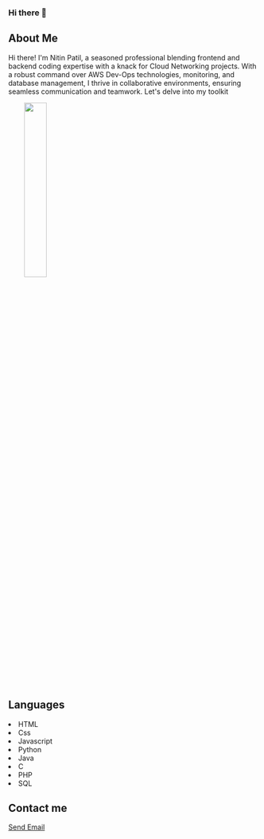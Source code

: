 ### Hi there 👋
  <h2> About Me </h2>

  Hi there! I'm Nitin Patil, a seasoned professional blending frontend and backend coding expertise with a knack for Cloud Networking projects. With a robust command over AWS Dev-Ops technologies, monitoring, and database management, I thrive in collaborative environments, ensuring seamless communication and teamwork. Let's delve into my toolkit
     
 &nbsp; &nbsp; &nbsp; &nbsp; <img src ="https://encrypted-tbn0.gstatic.com/images?q=tbn:ANd9GcR4wRijFryCqGL0uMjRCzlTIqdGtIT09kYeMw&usqp=CAU" height="30%" width="30%">

 <h2>Languages</h2>
 <li>HTML</li>
 <li>Css</li>
 <li>Javascript</li>
 <li>Python</li>
 <li>Java</li>
 <li>C</li>
 <li>PHP</li>
 <li>SQL</li>
 
 <h2>Contact me </h2>
   <a href = "mailto: abc@example.com">Send Email</a>
    

<!--
**Nitin-patil2209/Nitin-patil2209** is a ✨ _special_ ✨ repository because its `README.md` (this file) appears on your GitHub profile.

Here are some ideas to get you started:

- 🔭 I’m currently working on ...
- 🌱 I’m currently learning ...
- 👯 I’m looking to collaborate on ...
- 🤔 I’m looking for help with ...
- 💬 Ask me about ...
- 📫 How to reach me: ...
- 😄 Pronouns: ...
- ⚡ Fun fact: ...
-->
